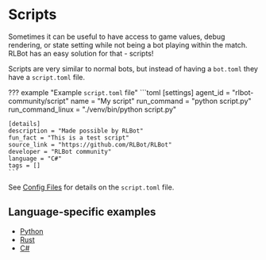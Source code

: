 # Scripts

Sometimes it can be useful to have access to game values, debug rendering, or state setting while not being a bot playing within the match. RLBot has an easy solution for that - scripts!

Scripts are very similar to normal bots, but instead of having a `bot.toml` they have a `script.toml` file.

??? example "Example `script.toml` file"
    ```toml
    [settings]
    agent_id = "rlbot-community/script"
    name = "My script"
    run_command = "python script.py"
    run_command_linux = "./venv/bin/python script.py"

    [details]
    description = "Made possible by RLBot"
    fun_fact = "This is a test script"
    source_link = "https://github.com/RLBot/RLBot"
    developer = "RLBot community"
    language = "C#"
    tags = []
    ```

See [Config Files](/v5/botmaking/config-files/#bot-script-config-files) for details on the `script.toml` file.

## Language-specific examples

- [Python](https://github.com/RLBot/python-interface/blob/master/tests/render_test)
- [Rust](https://github.com/RLBot/rust-interface/tree/master/rlbot/examples/high_jump_script)
- [C#](https://github.com/RLBot/csharp-interface/blob/master/Tests/TestScript)
